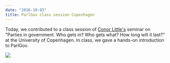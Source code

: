 ```yaml
---
date: "2016-10-03"
title: ParlGov class session Copenhagen
---
```


Today, we contributed to a class session of [Conor Little's](http://politicalscience.ku.dk/staff/academic_staff/?pure=en/persons/500201) seminar on "Parties in government. Who gets in? Who gets what? How long will it last?" at the University of Copenhagen. In class, we gave a hands-on introduction to ParlGov.

![](/images/parliament-scotland.jpg)
